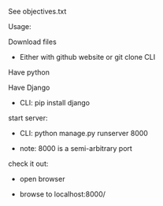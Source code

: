 See objectives.txt

Usage:

Download files 

  * Either with github website or git clone CLI

Have python

Have Django

  * CLI: pip install django

start server:

  * CLI: python manage.py runserver 8000
  
  * note: 8000 is a semi-arbitrary port

check it out:

  * open browser
  
  * browse to localhost:8000/
